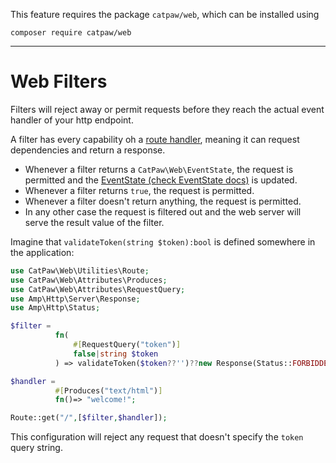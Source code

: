 This feature requires the package `catpaw/web`, which can be installed using<br/>
```
composer require catpaw/web
```
<hr/>

# Web Filters

Filters will reject away or permit requests before they reach the actual event handler of your http endpoint.<br/>

A filter has every capability oh a [route handler](./1.WebRouteHandlers.md), meaning it can request dependencies and return a
response.<br/>

- Whenever a filter returns a `CatPaw\Web\EventState`, the request is permitted and the [EventState (check EventState docs)](https://github.com/tncrazvan/catpaw-core/blob/main/docs/15.EventState.md) is updated.
- Whenever a filter returns `true`, the request is permitted.
- Whenever a filter doesn't return anything, the request is permitted.
- In any other case the request is filtered out and the web server will serve the result value of the filter.

Imagine that `validateToken(string $token):bool` is defined somewhere in the application:

```php
use CatPaw\Web\Utilities\Route;
use CatPaw\Web\Attributes\Produces;
use CatPaw\Web\Attributes\RequestQuery;
use Amp\Http\Server\Response;
use Amp\Http\Status;

$filter = 
          fn(
              #[RequestQuery("token")] 
              false|string $token
          ) => validateToken($token??'')??new Response(Status::FORBIDDEN,[],"Invalid token.");

$handler =
          #[Produces("text/html")] 
          fn()=> "welcome!";

Route::get("/",[$filter,$handler]);
```

This configuration will reject any request that doesn't specify the `token` query string.
